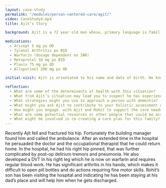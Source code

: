 ```yaml
--- 
layout: case-study
permalink: "/modules/person-centered-care/agit/"
video: CaseStudy4.mp4
title: Ajit’s Story

background: Ajit is a 72 year old man whose, primary language is Tamil and he is able to communicate with simple verbal and written English. He escaped to Canada with his family when the war broke out in Sri Lanka and many members of his extended family were killed. Unfortunately, Ajit was driving when he also lost his 10 year old son in a car accident. Not long after the tragic accident, he started drinking which lead to him losing his job. His wife initiated a divorce close to 15 years ago and he has two remaining daughters and one son.  Aljit lives alone in senior’s social housing and can no longer drive, so has been using public transport.   Since his divorce, he has been drinking more and is struggling with his IADLs. He has also been diagnosed with atrial fibrillation, alcoholic dementia, gout, previous MI with stenting, and CRD.

medications:
  - Aricept 5 mg po OD
  - Tylenol Arthritis po BID
  - Warfarin (dosage dependent on INR)
  - Metoprolol 10 mg po BID
  - Plavix 75 mg po OD
  - Allopurinol 200 mg po OD

initial-visit: Ajit is orientated to his name and date of birth. He knows he is at home but not sure of the address and does not know the date. You ask if he has pain and he says yes but is unable to quantify the pain. Ajit said he tripped last night and fell. He has a large bruise on his left eye and left arm. He wasn’t sure when he last ate but states he is not hungry and you note there is minimal food in the fridge. There are dishes in the sink, an empty bottle of whisky on the table and medication bottles scattered on his the table. His clothes are wrinkled, dirty and appeared too big for him. There is a strong smell of urine in the house. Ajit indicates that his son Rohit has gone to the bank for him.

reflection:
  - What are some of the determinents of health with this situation?
  - What from Ajit’s situation may lead you to suspect he has experienced trauma?
  - What strategies might you use to approach a person with dementia?
  - What might you ask Ajit to contribute to your holistic assessment of his health and situation?
  - How might you engage  with Ajit and Rohit to support the care needs they identify?
  - What are some potential resources or other people that could be accessed to support Ajit?
  - What might be involved in co-creating a care plan for this family?
---
```

Recently Ajit fell and fractured his hip. Fortunately the building manager found him and called the ambulance. After an extended time in the hospital he persuaded the doctor and the occupational therapist that he could return home. In the hospital, he had his right hip pinned, that was further complicated by post-op delirium tremors and pneumonia. He also developed a DVT in his right leg which he is now on warfarin and requires regular blood work. He has significant arthritis in his hands, which makes it difficult to open pill bottles and do actions requiring fine motor skills.  Rohit’s son has been visiting the hospital and indicating he has been staying at his dad’s place and will help him when he gets discharged.